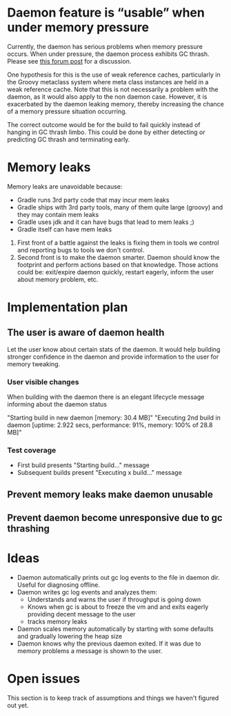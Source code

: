 # Daemon feature is “usable” when under memory pressure

Currently, the daemon has serious problems when memory pressure occurs.
When under pressure, the daemon process exhibits GC thrash.
Please see [this forum post](http://forums.gradle.org/gradle/topics/gradle_daemon_becomes_very_slow_when_the_heap_is_nearly_out_of_memory_its_running_full_gcs_almost_back_to) for a discussion.

One hypothesis for this is the use of weak reference caches, particularly in the Groovy metaclass system where meta class instances are held in a weak reference cache.
Note that this is not necessarily a problem with the daemon, as it would also apply to the non daemon case.
However, it is exacerbated by the daemon leaking memory, thereby increasing the chance of a memory pressure situation occurring.

The correct outcome would be for the build to fail quickly instead of hanging in GC thrash limbo.
This could be done by either detecting or predicting GC thrash and terminating early.

# Memory leaks

Memory leaks are unavoidable because:

- Gradle runs 3rd party code that may incur mem leaks
- Gradle ships with 3rd party tools, many of them quite large (groovy) and they may contain mem leaks
- Gradle uses jdk and it can have bugs that lead to mem leaks ;)
- Gradle itself can have mem leaks

1. First front of a battle against the leaks is fixing them in tools we control and reporting bugs to tools we don't control.
2. Second front is to make the daemon smarter. Daemon should know the footprint and perform actions based on that knowledge.
   Those actions could be: exit/expire daemon quickly, restart eagerly, inform the user about memory problem, etc.

# Implementation plan

## The user is aware of daemon health

Let the user know about certain stats of the daemon.
It would help building stronger confidence in the daemon and provide information to the user for memory tweaking.

### User visible changes

When building with the daemon there is an elegant lifecycle message informing about the daemon status

"Starting build in new daemon [memory: 30.4 MB]"
"Executing 2nd build in daemon [uptime: 2.922 secs, performance: 91%, memory: 100% of 28.8 MB]"

### Test coverage

- First build presents "Starting build..." message
- Subsequent builds present "Executing x build..." message

## Prevent memory leaks make daemon unusable

## Prevent daemon become unresponsive due to gc thrashing

# Ideas

- Daemon automatically prints out gc log events to the file in daemon dir. Useful for diagnosing offline.
- Daemon writes gc log events and analyzes them:
    - Understands and warns the user if throughput is going down
    - Knows when gc is about to freeze the vm and and exits eagerly providing decent message to the user
    - tracks memory leaks
- Daemon scales memory automatically by starting with some defaults and gradually lowering the heap size
- Daemon knows why the previous daemon exited. If it was due to memory problems a message is shown to the user.

# Open issues

This section is to keep track of assumptions and things we haven't figured out yet.
